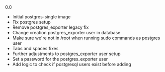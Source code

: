 0.0

* Initial postgres-single image
* Fix postgres setup
* Remove postgres_exporter legacy fix
* Change creation postgres_exporter user in database
* Make sure we're not in /root when running sudo commands as postgres user
* Tabs and spaces fixes
* Further adjustments to postgres_exporter user setup
* Set a password for the postgres_exporter user
* Add logic to check if postgresql users exist before adding
